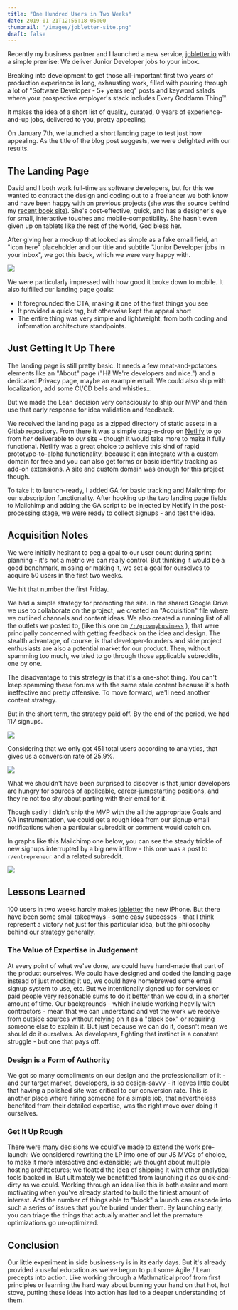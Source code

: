 ```yaml
---
title: "One Hundred Users in Two Weeks"
date: 2019-01-21T12:56:18-05:00
thumbnail: "/images/jobletter-site.png"
draft: false
---
```


Recently my business partner and I launched a new service, [jobletter.io](https://jobletter.io) with a simple premise: We deliver Junior Developer jobs to your inbox.

Breaking into development to get those all-important first two years of production experience is long, exhausting work, filled with pouring through a lot of "Software Developer - 5+ years req" posts and keyword salads where your prospective employer's stack includes Every Goddamn Thing™.

It makes the idea of a short list of quality, curated, 0 years of experience-and-up jobs, delivered to you, pretty appealing.

On January 7th, we launched a short landing page to test just how appealing. As the title of the blog post suggests, we were delighted with our results.

## The Landing Page

David and I both work full-time as software developers, but for this we wanted to contract the design and coding out to a freelancer we both know and have been happy with on previous projects (she was the source behind my [recent book site](https://handsonbughunting.com)). She's cost-effective, quick, and has a designer's eye for small, interactive touches and mobile-compatibility. She hasn't even given up on tablets like the rest of the world, God bless her.

After giving her a mockup that looked as simple as a fake email field, an "icon here" placeholder and our title and subtitle "Junior Developer jobs in your inbox", we got this back, which we were very happy with.

![](/images/jobletter-site.png) 

We were particularly impressed with how good it broke down to mobile. It also fulfilled our landing page goals:

- It foregrounded the CTA, making it one of the first things you see
- It provided a quick tag, but otherwise kept the appeal short
- The entire thing was very simple and lightweight, from both coding and information architecture standpoints.

## Just Getting It Up There

The landing page is still pretty basic. It needs a few meat-and-potatoes elements like an "About" page ("Hi! We're developers and nice.") and a dedicated Privacy page, maybe an example email. We could also ship with localization, add some CI/CD bells and whistles...

But we made the Lean decision very consciously to ship our MVP and then use that early response for idea validation and feedback. 

We received the landing page as a zipped directory of static assets in a Gitlab repository. From there it was a simple drag-n-drop on [Netlify](https://netlify.com) to go from _her_ deliverable to _our_ site - though it would take more to make it fully functional. Netlify was a great choice to achieve this kind of rapid prototype-to-alpha functionality, because it can integrate with a custom domain for free and you can also get forms or basic identity tracking as add-on extensions. A site and custom domain was enough for this project though.

To take it to launch-ready, I added GA for basic tracking and Mailchimp for our subscription functionality. After hooking up the two landing page fields to Mailchimp and adding the GA script to be injected by Netlify in the post-processing stage, we were ready to collect signups - and test the idea.

## Acquisition Notes

We were initially hesitant to peg a goal to our user count during sprint planning - it's not a metric we can really control. But thinking it would be a good benchmark, missing or making it, we set a goal for ourselves to acquire 50 users in the first two weeks.

We hit that number the first Friday.

We had a simple strategy for promoting the site. In the shared Google Drive we use to collaborate on the project, we created an "Acquisition" file where we outlined channels and content ideas. We also created a running list of all the outlets we posted to, (like this one on [`/r/growmybusiness`](https://www.reddit.com/r/growmybusiness/comments/ah5qtn/feedback_on_landing_page_and_monetization/) ), that were principally concerned with getting feedback on the idea and design. The stealth advantage, of course, is that developer-founders and side project enthusiasts are also a potential market for our product. Then, without spamming too much, we tried to go through those applicable subreddits, one by one.

The disadvantage to this strategy is that it's a one-shot thing. You can't keep spamming these forums with the same stale content because it's both ineffective and pretty offensive. To move forward, we'll need another content strategy.

But in the short term, the strategy paid off. By the end of the period, we had 117 signups. 

![](/images/jobletter-mailchimp-stats.png)

Considering that we only got 451 total users according to analytics, that gives us a conversion rate of 25.9%.

![](/images/jobletter-overall-analytics.png)

What we shouldn't have been surprised to discover is that junior developers are hungry for sources of applicable, career-jumpstarting positions, and they're not too shy about parting with their email for it.

Though sadly I didn't ship the MVP with the all the appropriate Goals and GA instrumentation, we could get a rough idea from our signup email notifications when a particular subreddit or comment would catch on. 

In graphs like this Mailchimp one below, you can see the steady trickle of new signups interrupted by a big new inflow - this one was a post to `r/entrepreneur` and a related subreddit.

![](/images/jobletter-mailchimp-graph.png)

## Lessons Learned

100 users in two weeks hardly makes [jobletter](https://jobletter.io) the new iPhone. But there have been some small takeaways - some easy successes - that I think represent a victory not just for this particular idea, but the philosophy behind our strategy generally.

### The Value of Expertise in Judgement

At every point of what we've done, we could have hand-made that part of the product ourselves. We could have designed and coded the landing page instead of just mocking it up, we could have homebrewed some email signup system to use, etc. But we intentionally signed up for services or paid people very reasonable sums to do it better than we could, in a shorter amount of time. Our backgrounds - which include working heavily with contractors - mean that we can understand and vet the work we receive from outside sources without relying on it as a "black box" or requiring someone else to explain it. But just because we can do it, doesn't mean we should do it ourselves. As developers, fighting that instinct is a constant struggle - but one that pays off.

### Design is a Form of Authority

We got so many compliments on our design and the professionalism of it - and our target market, developers, is so design-savvy - it leaves little doubt that having a polished site was critical to our conversion rate. This is another place where hiring someone for a simple job, that nevertheless benefited from their detailed expertise, was the right move over doing it ourselves.

### Get It Up Rough

There were many decisions we could've made to extend the work pre-launch: We considered rewriting the LP into one of our JS MVCs of choice, to make it more interactive and extensible; we thought about multiple hosting architectures; we floated the idea of shipping it with other analytical tools backed in. But ultimately we benefitted from launching it as quick-and-dirty as we could. Working through an idea like this is both easier and more motivating when you've already started to build the tiniest amount of interest. And the number of things able to "block" a launch can cascade into such a series of issues that you're buried under them. By launching early, you can triage the things that actually matter and let the premature optimizations go un-optimized.

## Conclusion

Our little experiment in side business-ry is in its early days. But it's already provided a useful education as we've begun to put some Agile / Lean precepts into action. Like working through a Mathmatical proof from first principles or learning the hard way about burning your hand on that hot, hot stove, putting these ideas into action has led to a deeper understanding of them.


